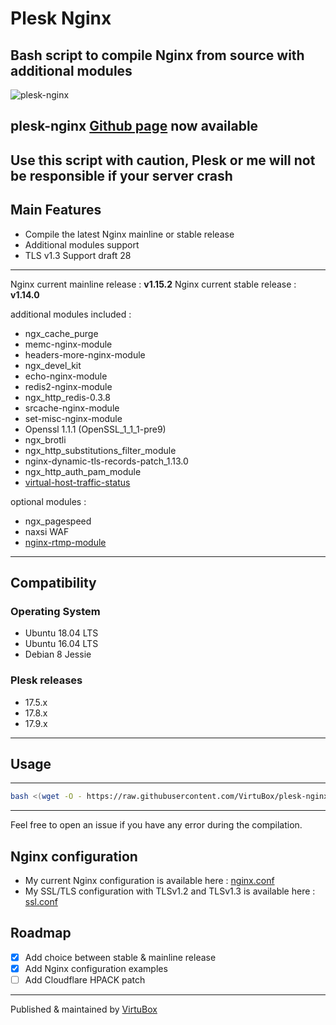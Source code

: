 # Plesk Nginx

## Bash script to compile Nginx from source with additional modules

![plesk-nginx](https://raw.githubusercontent.com/VirtuBox/plesk-nginx/master/plesk-nginx.png)

## plesk-nginx [Github page](https://virtubox.github.io/plesk-nginx/) now available

Use this script with caution, Plesk or me will not be responsible if your server crash
-----

## Main Features

* Compile the latest Nginx mainline or stable release
* Additional modules support
* TLS v1.3 Support draft 28

-----
Nginx current mainline release : **v1.15.2**
Nginx current stable release : **v1.14.0**

additional modules included :

* ngx_cache_purge
* memc-nginx-module
* headers-more-nginx-module
* ngx_devel_kit
* echo-nginx-module
* redis2-nginx-module
* ngx_http_redis-0.3.8
* srcache-nginx-module
* set-misc-nginx-module
* Openssl 1.1.1 (OpenSSL_1_1_1-pre9)
* ngx_brotli
* ngx_http_substitutions_filter_module
* nginx-dynamic-tls-records-patch_1.13.0
* ngx_http_auth_pam_module
* [virtual-host-traffic-status](https://github.com/vozlt/nginx-module-vts)

optional modules :

* ngx_pagespeed
* naxsi WAF
* [nginx-rtmp-module](https://github.com/arut/nginx-rtmp-module)

-----

## Compatibility

### Operating System

* Ubuntu 18.04 LTS
* Ubuntu 16.04 LTS
* Debian 8 Jessie

### Plesk releases

* 17.5.x
* 17.8.x
* 17.9.x

-----

## Usage

-----

```bash
bash <(wget -O - https://raw.githubusercontent.com/VirtuBox/plesk-nginx/master/plesk-nginx.sh)
```

-----

Feel free to open an issue if you have any error during the compilation.

## Nginx configuration

* My current Nginx configuration is available here : [nginx.conf](https://github.com/VirtuBox/plesk-nginx/blob/master/etc/nginx/nginx.conf)
* My SSL/TLS configuration with TLSv1.2 and TLSv1.3 is available here : [ssl.conf](https://github.com/VirtuBox/plesk-nginx/blob/master/etc/nginx/conf.d/ssl.conf)

## Roadmap

* [x] Add choice between stable & mainline release
* [x] Add Nginx configuration examples
* [ ] Add Cloudflare HPACK patch

-----
Published & maintained by <a href="https://virtubox.net" title="VirtuBox">VirtuBox</a>
